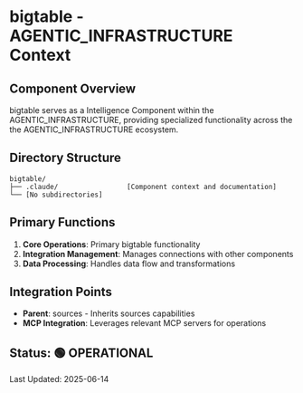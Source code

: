 # bigtable - AGENTIC_INFRASTRUCTURE Context

## Component Overview

bigtable serves as a Intelligence Component within the AGENTIC_INFRASTRUCTURE, providing specialized functionality across the the AGENTIC_INFRASTRUCTURE ecosystem.

## Directory Structure

```
bigtable/
├── .claude/                 [Component context and documentation]
└── [No subdirectories]
```

## Primary Functions

1. **Core Operations**: Primary bigtable functionality
2. **Integration Management**: Manages connections with other components
3. **Data Processing**: Handles data flow and transformations

## Integration Points

- **Parent**: sources - Inherits sources capabilities
- **MCP Integration**: Leverages relevant MCP servers for operations
  
## Status: 🟢 OPERATIONAL

Last Updated: 2025-06-14
